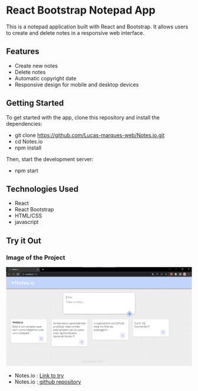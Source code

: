 # React Bootstrap Notepad App
This is a notepad application built with React and Bootstrap. It allows users to create and delete notes in a responsive web interface.

## Features
* Create new notes
* Delete notes
* Automatic copyright date
* Responsive design for mobile and desktop devices


## Getting Started
To get started with the app, clone this repository and install the dependencies:

* git clone https://github.com/Lucas-marques-web/Notes.io.git
* cd Notes.io
* npm install

Then, start the development server:

* npm start

## Technologies Used
* React
* React Bootstrap
* HTML/CSS
* javascript

## Try it Out

### Image of the Project
![Image of the Project](notes.png)
* Notes.io : [ Link to try ](https://lucas-marques-web.github.io/Notes.io/)
* Notes.io :[ github repository ](https://github.com/Lucas-marques-web/Notes.io)
